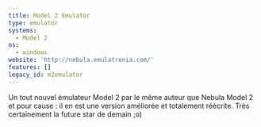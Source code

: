 ```yaml
---
title: Model 2 Emulator
type: emulator
systems:
  - Model 2
os:
  - windows
website: 'http://nebula.emulatronia.com/'
features: []
legacy_id: m2emulator
---
```

Un tout nouvel émulateur Model 2 par le même auteur que Nebula Model 2 et pour cause : il en est une version améliorée et totalement réécrite. Très certainement la future star de demain ;o)
